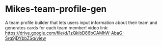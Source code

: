 # Mikes-team-profile-gen
A team profile builder that lets users input information about their team and generates cards for each team member!
video link: https://drive.google.com/file/d/1zQkibD86bCAMhW-AbaG-Srq9jDYbbZSq/view

